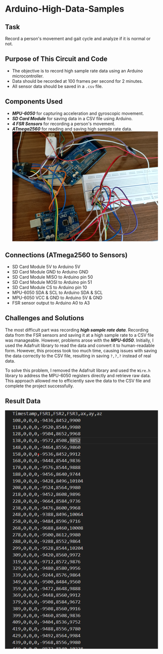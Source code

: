 # Arduino-High-Data-Samples

## Task
Record a person's movement and gait cycle and analyze if it is normal or not.

## Purpose of This Circuit and Code
* The objective is to record high sample rate data using an Arduino microcontroller.
* Data should be recorded at 100 frames per second for 2 minutes.
* All sensor data should be saved in a `.csv` file.

## Components Used
* ***MPU-6050*** for capturing acceleration and gyroscopic movement.
* ***SD Card Module*** for saving data in a CSV file using Arduino.
* ***4 FSR Sensors*** for recording a person's movement.
* ***ATmega2560*** for reading and saving high sample rate data.
![Circuit](/images/circuit.jpg)
## Connections (ATmega2560 to Sensors)
* SD Card Module 5V to Arduino 5V
* SD Card Module GND to Arduino GND
* SD Card Module MISO to Arduino pin 50
* SD Card Module MOSI to Arduino pin 51
* SD Card Module CS to Arduino pin 10
* MPU-6050 SDA & SCL to Arduino SDA & SCL
* MPU-6050 VCC & GND to Arduino 5V & GND
* FSR sensor output to Arduino A0 to A3

## Challenges and Solutions
The most difficult part was recording ***high sample rate data***. Recording data from the FSR sensors and saving it at a high sample rate to a CSV file was manageable. However, problems arose with the ***MPU-6050***. Initially, I used the Adafruit library to read the data and convert it to human-readable form. However, this process took too much time, causing issues with saving the data correctly to the CSV file, resulting in saving `?,?,?` instead of real data.

To solve this problem, I removed the Adafruit library and used the `Wire.h` library to address the MPU-6050 registers directly and retrieve raw data. This approach allowed me to efficiently save the data to the CSV file and complete the project successfully.

## Result Data
![Data](images/data.png)
